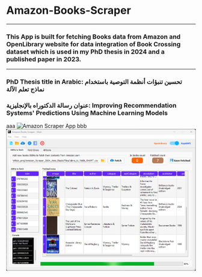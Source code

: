 # Amazon-Books-Scraper
-----------------------------

### This App is built for fetching Books data from Amazon and OpenLibrary website for data integration of Book Crossing dataset which is used in my PhD thesis in 2024 and a published paper in 2023.

-------------------------------------------------------------------
### PhD Thesis title in Arabic: تحسين تنبؤات أنظمة التوصية باستخدام نماذج تعلم الآلة 
### عنوان رسالة الدكتوراه بالإنجليزية: Improving Recommendation Systems' Predictions Using Machine Learning Models

aaa
![Amazon Scraper App](https://github.com/MasterMDPhD/Amazon-Books-Scraper/assets/174883391/c237c0d5-a304-4b7b-aeed-9031f0bbb97b)
bbb
![Amazon Scraper App](https://github.com/MasterMDPhD/Amazon-Books-Scraper/blob/main/app_figures/Amazon%20Scraper%20App.png)
